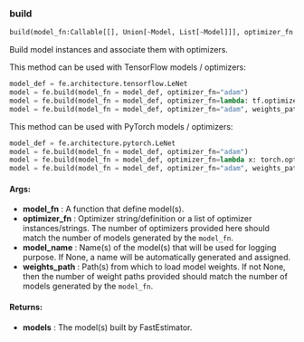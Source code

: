 

### build
```python
build(model_fn:Callable[[], Union[~Model, List[~Model]]], optimizer_fn:Union[str, fastestimator.schedule.schedule.Scheduler, Callable, List[str], List[Callable], List[fastestimator.schedule.schedule.Scheduler], NoneType], weights_path:Union[str, NoneType, List[Union[str, NoneType]]]=None, model_name:Union[str, List[str], NoneType]=None) -> Union[~Model, List[~Model]]
```
Build model instances and associate them with optimizers.

This method can be used with TensorFlow models / optimizers:
```python
model_def = fe.architecture.tensorflow.LeNet
model = fe.build(model_fn = model_def, optimizer_fn="adam")
model = fe.build(model_fn = model_def, optimizer_fn=lambda: tf.optimizers.Adam(lr=0.1))
model = fe.build(model_fn = model_def, optimizer_fn="adam", weights_path="~/weights.h5")
```

This method can be used with PyTorch models / optimizers:
```python
model_def = fe.architecture.pytorch.LeNet
model = fe.build(model_fn = model_def, optimizer_fn="adam")
model = fe.build(model_fn = model_def, optimizer_fn=lambda x: torch.optim.Adam(params=x, lr=0.1))
model = fe.build(model_fn = model_def, optimizer_fn="adam", weights_path="~/weights.pt)
```



#### Args:

* **model_fn** :  A function that define model(s).
* **optimizer_fn** :  Optimizer string/definition or a list of optimizer instances/strings. The number of optimizers        provided here should match the number of models generated by the `model_fn`.
* **model_name** :  Name(s) of the model(s) that will be used for logging purpose. If None, a name will be        automatically generated and assigned.
* **weights_path** :  Path(s) from which to load model weights. If not None, then the number of weight paths provided        should match the number of models generated by the `model_fn`.

#### Returns:

* **models** :  The model(s) built by FastEstimator.
